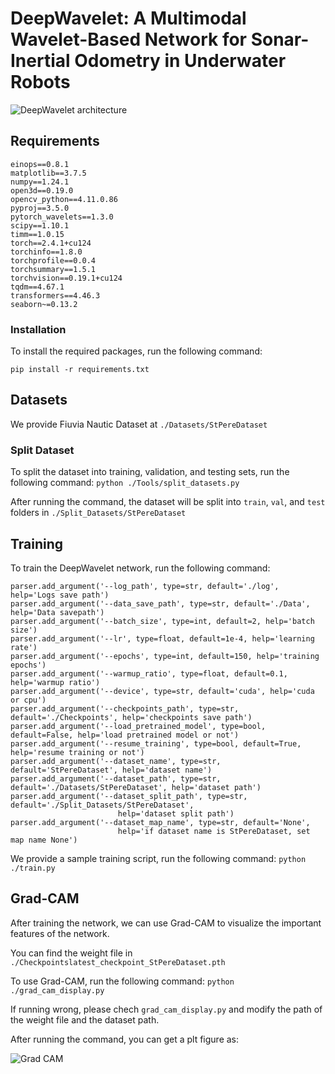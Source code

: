 # DeepWavelet: A Multimodal Wavelet-Based Network for Sonar-Inertial Odometry in Underwater Robots

![DeepWavelet architecture](https://cdn.jsdelivr.net/gh/StarTeardrop/DeepWavelet@main/Images/framework.png)

## Requirements
```
einops==0.8.1
matplotlib==3.7.5
numpy==1.24.1
open3d==0.19.0
opencv_python==4.11.0.86
pyproj==3.5.0
pytorch_wavelets==1.3.0
scipy==1.10.1
timm==1.0.15
torch==2.4.1+cu124
torchinfo==1.8.0
torchprofile==0.0.4
torchsummary==1.5.1
torchvision==0.19.1+cu124
tqdm==4.67.1
transformers==4.46.3
seaborn~=0.13.2
```

### Installation
To install the required packages, run the following command:

    pip install -r requirements.txt

## Datasets
We provide Fiuvia Nautic Dataset at `./Datasets/StPereDataset`

### Split Dataset
To split the dataset into training, validation, and testing sets, run the following command: 
`python ./Tools/split_datasets.py`

After running the command, the dataset will be split into `train`, `val`, and `test` folders in `./Split_Datasets/StPereDataset`

## Training
To train the DeepWavelet network, run the following command:
```
parser.add_argument('--log_path', type=str, default='./log', help='Logs save path')
parser.add_argument('--data_save_path', type=str, default='./Data', help='Data savepath')
parser.add_argument('--batch_size', type=int, default=2, help='batch size')
parser.add_argument('--lr', type=float, default=1e-4, help='learning rate')
parser.add_argument('--epochs', type=int, default=150, help='training epochs')
parser.add_argument('--warmup_ratio', type=float, default=0.1, help='warmup ratio')
parser.add_argument('--device', type=str, default='cuda', help='cuda or cpu')
parser.add_argument('--checkpoints_path', type=str, default='./Checkpoints', help='checkpoints save path')
parser.add_argument('--load_pretrained_model', type=bool, default=False, help='load pretrained model or not')
parser.add_argument('--resume_training', type=bool, default=True, help='resume training or not')
parser.add_argument('--dataset_name', type=str, default='StPereDataset', help='dataset name')
parser.add_argument('--dataset_path', type=str, default='./Datasets/StPereDataset', help='dataset path')
parser.add_argument('--dataset_split_path', type=str, default='./Split_Datasets/StPereDataset',
                        help='dataset split path')
parser.add_argument('--dataset_map_name', type=str, default='None',
                        help='if dataset name is StPereDataset, set map name None')
```

We provide a sample training script, run the following command:
`python ./train.py`

## Grad-CAM
After training the network, we can use Grad-CAM to visualize the important features of the network. 

You can find the weight file in `./Checkpointslatest_checkpoint_StPereDataset.pth`

To use Grad-CAM, run the following command:
`python ./grad_cam_display.py`

If running wrong, please chech `grad_cam_display.py` and modify the path of the weight file and the dataset path.

After running the command, you can get a plt figure as:

![Grad CAM](https://cdn.jsdelivr.net/gh/StarTeardrop/DeepWavelet@main/Images/cam.png)





